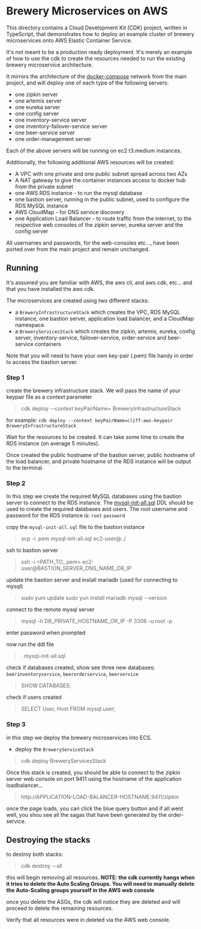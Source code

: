 Brewery Microservices on AWS
=====================================================
This directory contains a Cloud Development Kit (CDK) project, written in TypeScript, that demonstrates how to deploy an 
example cluster of brewery microservices onto AWS Elastic Container Service.

It's not meant to be a production ready deployment. It's merely an example of how to use the cdk to create 
the resources needed to run the existing brewery microservice architecture.

It mirrors the architecture of the [docker-compose](../docker-compose.yml) network from the main project, and will deploy one
of each type of the following servers:
- one zipkin server
- one artemis server
- one eureka server
- one config server
- one inventory-service server
- one inventory-failover-service server
- one beer-service server
- one order-management server

Each of the above servers will be running on ec2 t3.medium instances.

Additionally, the following additional AWS resources will be created:
- A VPC with one private and one public subnet spread across two AZs
- A NAT gateway to give the container instances access to docker hub from the private subnet
- one AWS RDS instance - to run the mysql database
- one bastion server, running in the public subnet, used to configure the RDS MySQL instance
- AWS CloudMap - for DNS service discovery
- one Application Load Balancer - to route traffic from the internet, to the respective web consoles of the 
zipkin server, eureka server and the config server


All usernames and passwords, for the web-consoles etc..., have been ported over from the main project and remain unchanged.


## Running
It's assumed you are familiar with AWS, the aws cli, and aws cdk, etc... and that you have installed the aws cdk.


The microservices are created using two different stacks:
- a `BreweryInfrastructureStack` which creates the VPC, RDS MySQL instance, one bastion server, application load balancer, and a CloudMap namespace.
- a `BreweryServicesStack` which creates the zipkin, artemis, eureka, config server, inventory-service, failover-service, order-service and beer-service containers

Note that you will need to have your own key-pair (.pem) file handy in order to access the bastion server.


### Step 1
create the brewery infrastructure stack. We will pass the name of your keypair file as a context parameter
> cdk deploy --context keyPairName=<YOUR-KEYPAIR-FILE-NAME> BreweryInfrastructureStack

for example: `cdk deploy --context keyPairName=cliff-aws-keypair BreweryInfrastructureStack`

Wait for the resources to be created. It can take some time to create the RDS instance (on average 5 minutes). 

Once created the public hostname of the bastion server, public hostname of the load balancer, and private hostname of the RDS instance will be output to the terminal.


### Step 2
In this step we create the required MySQL databases using the bastion server to connect to the RDS instance. 
The [mysql-init-all.sql](./mysql-init-all.sql) DDL should be used to create the required databases and users.
The root username and password for the RDS instance is: `root` `password`

copy the `mysql-init-all.sql` file to the bastion instance
> scp -i <PATH-TO-YOUR-KEYPAIR-FILE>.pem mysql-init-all.sql ec2-user@<BASTION-SERVER-HOSTNAME>:./


ssh to bastion server
> ssh -i <PATH_TO_.pem> ec2-user@BASTION_SERVER_DNS_NAME_OR_IP


update the bastion server and install mariadb (used for connecting to mysql)
> sudo yum update
> sudo yun install mariadb
> mysql --version


connect to the remote mysql server
> mysql -h DB_PRIVATE_HOSTNAME_OR_IP -P 3306 -u root -p


enter password when prompted


now run the ddl file
> \. mysql-init-all.sql


check if databases created, show see three new databases: `beerinventoryservice`, `beerorderservice`, `beerservice`
> SHOW DATABASES;


check if users created
> SELECT User, Host FROM mysql.user;


### Step 3
in this step we deploy the brewery microservices into ECS.

- deploy the `BreweryServiceStack`
> cdk deploy BreweryServicesStack

Once this stack is created, you should be able to connect to the zipkin server web console on port 9411 using the hostname of the application loadbalancer...
> http://APPLICATION-LOAD-BALANCER-HOSTNAME:9411/zipkin

once the page loads, you can click the blue query button and if all went well, you shou see all the sagas that have been generated by the order-service.



## Destroying the stacks
to destroy both stacks:
> cdk destroy --all

this will begin removing all resources. **NOTE: the cdk currently hangs when it tries to delete the Auto Scaling Groups. You 
will need to manually delete the Auto-Scaling groups yourself in the AWS web console**

once you delete the ASGs, the cdk will notice they are deleted and will proceed to delete the remaining resources. 

Verify that all resources were in deleted via the AWS web console.
